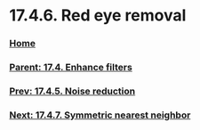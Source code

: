 # 17.4.6. Red eye removal

### [Home](./00-home.md)
### [Parent: 17.4. Enhance filters](./17-04-00-enhance-filters.md)
### [Prev: 17.4.5. Noise reduction](./17-04-05-noise-reduction.md)
### [Next: 17.4.7. Symmetric nearest neighbor](./17-04-07-symmetric-nearest-neighbor.md)
